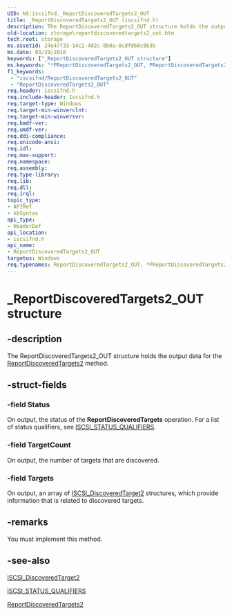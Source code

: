 ```yaml
---
UID: NS:iscsifnd._ReportDiscoveredTargets2_OUT
title: _ReportDiscoveredTargets2_OUT (iscsifnd.h)
description: The ReportDiscoveredTargets2_OUT structure holds the output data for the ReportDiscoveredTargets2 method.
old-location: storage\reportdiscoveredtargets2_out.htm
tech.root: storage
ms.assetid: 24e47733-14c2-4d2c-8b0a-8cdfd68c8b3b
ms.date: 03/29/2018
keywords: ["_ReportDiscoveredTargets2_OUT structure"]
ms.keywords: "*PReportDiscoveredTargets2_OUT, PReportDiscoveredTargets2_OUT, PReportDiscoveredTargets2_OUT structure pointer [Storage Devices], ReportDiscoveredTargets2_OUT, ReportDiscoveredTargets2_OUT structure [Storage Devices], _ReportDiscoveredTargets2_OUT, iscsifnd/PReportDiscoveredTargets2_OUT, iscsifnd/ReportDiscoveredTargets2_OUT, storage.reportdiscoveredtargets2_out, structs-iSCSI_b6c57e31-b994-4873-97e5-87499d4ce120.xml"
f1_keywords:
 - "iscsifnd/ReportDiscoveredTargets2_OUT"
 - "ReportDiscoveredTargets2_OUT"
req.header: iscsifnd.h
req.include-header: Iscsifnd.h
req.target-type: Windows
req.target-min-winverclnt: 
req.target-min-winversvr: 
req.kmdf-ver: 
req.umdf-ver: 
req.ddi-compliance: 
req.unicode-ansi: 
req.idl: 
req.max-support: 
req.namespace: 
req.assembly: 
req.type-library: 
req.lib: 
req.dll: 
req.irql: 
topic_type:
- APIRef
- kbSyntax
api_type:
- HeaderDef
api_location:
- iscsifnd.h
api_name:
- ReportDiscoveredTargets2_OUT
targetos: Windows
req.typenames: ReportDiscoveredTargets2_OUT, *PReportDiscoveredTargets2_OUT
---
```


# _ReportDiscoveredTargets2_OUT structure


## -description


The ReportDiscoveredTargets2_OUT structure holds the output data for the <a href="https://docs.microsoft.com/windows-hardware/drivers/storage/reportdiscoveredtargets2">ReportDiscoveredTargets2</a> method.


## -struct-fields




### -field Status

On output, the status of the <b>ReportDiscoveredTargets</b> operation. For a list of status qualifiers, see <a href="https://docs.microsoft.com/windows-hardware/drivers/storage/iscsi-status-qualifiers">ISCSI_STATUS_QUALIFIERS</a>. 


### -field TargetCount

On output, the number of targets that are discovered. 


### -field Targets

On output, an array of <a href="https://docs.microsoft.com/windows-hardware/drivers/ddi/iscsifnd/ns-iscsifnd-_iscsi_discoveredtarget2">ISCSI_DiscoveredTarget2</a> structures, which provide information that is related to discovered targets. 


## -remarks



You must implement this method.




## -see-also




<a href="https://docs.microsoft.com/windows-hardware/drivers/ddi/iscsifnd/ns-iscsifnd-_iscsi_discoveredtarget2">ISCSI_DiscoveredTarget2</a>



<a href="https://docs.microsoft.com/windows-hardware/drivers/storage/iscsi-status-qualifiers">ISCSI_STATUS_QUALIFIERS</a>



<a href="https://docs.microsoft.com/windows-hardware/drivers/storage/reportdiscoveredtargets2">ReportDiscoveredTargets2</a>
 

 

